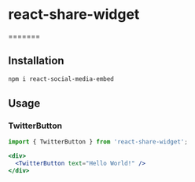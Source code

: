 # react-share-widget

=======

## Installation

``` bash
npm i react-social-media-embed
```

## Usage

### TwitterButton

```jsx
import { TwitterButton } from 'react-share-widget';
```

```jsx
<div>
  <TwitterButton text="Hello World!" />
</div>
```
